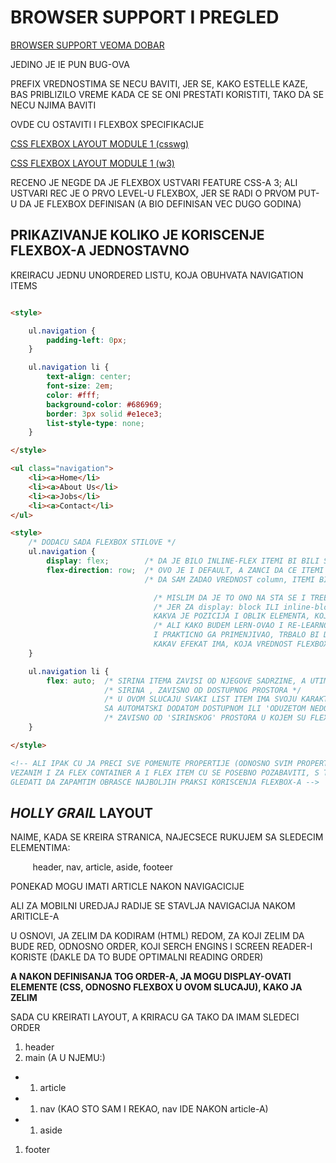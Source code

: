# BROWSER SUPPORT I PREGLED

[BROWSER SUPPORT VEOMA DOBAR](https://caniuse.com/#search=flexbox)

JEDINO JE IE PUN BUG-OVA

PREFIX VREDNOSTIMA SE NECU BAVITI, JER SE, KAKO ESTELLE KAZE, BAS PRIBLIZILO VREME KADA CE SE ONI PRESTATI KORISTITI, TAKO DA SE NECU NJIMA BAVITI

OVDE CU OSTAVITI I FLEXBOX SPECIFIKACIJE

[CSS FLEXBOX LAYOUT MODULE 1 (csswg)](https://drafts.csswg.org/css-flexbox/)

[CSS FLEXBOX LAYOUT MODULE 1 (w3)](https://www.w3.org/TR/css-flexbox-1/)

RECENO JE NEGDE DA JE FLEXBOX USTVARI FEATURE CSS-A 3; ALI USTVARI REC JE O PRVO LEVEL-U FLEXBOX, JER SE RADI O PRVOM PUT-U DA JE FLEXBOX DEFINISAN (A BIO DEFINISAN VEC DUGO GODINA)

## PRIKAZIVANJE KOLIKO JE KORISCENJE FLEXBOX-A JEDNOSTAVNO

KREIRACU JEDNU UNORDERED LISTU, KOJA OBUHVATA NAVIGATION ITEMS

```HTML

<style>

    ul.navigation {
        padding-left: 0px;
    }

    ul.navigation li {
        text-align: center;
        font-size: 2em;
        color: #fff;
        background-color: #686969;
        border: 3px solid #e1ece3;
        list-style-type: none;
    }

</style>

<ul class="navigation">
    <li><a>Home</li>
    <li><a>About Us</li>
    <li><a>Jobs</li>
    <li><a>Contact</li>
</ul>

<style>
    /* DODACU SADA FLEXBOX STILOVE */
    ul.navigation {
        display: flex;        /* DA JE BILO INLINE-FLEX ITEMI BI BILI SOROKI KOLIKO I NJIHOVA SADRZINA */
        flex-direction: row;  /* OVO JE I DEFAULT, A ZANCI DA CE ITEMI BITI JEDAN DO DRUGOG */
                              /* DA SAM ZADAO VREDNOST column, ITEMI BI BILI JEDAN ISPOD DRUGOG */

                                /* MISLIM DA JE TO ONO NA STA SE I TREBA OBRACATI PAZNJA */
                                /* JER ZA display: block ILI inline-block MOGU JASNO SHVATITI 
                                KAKVA JE POZICIJA I OBLIK ELEMENTA, KOJEM SE ZADAJU POMENUTE VREDNOSTI*/
                                /* ALI KAKO BUDEM LERN-OVAO I RE-LEARNOVAO FLEX-BOX,
                                I PRAKTICNO GA PRIMENJIVAO, TRBALO BI DA MI POSTAJE JASNIJE
                                KAKAV EFEKAT IMA, KOJA VREDNOST FLEXBOX-A */
    }

    ul.navigation li {
        flex: auto;  /* SIRINA ITEMA ZAVISI OD NJEGOVE SADRZINE, A UTIMATSKI SE DODAJE ILI ODUZIMA */
                     /* SIRINA , ZAVISNO OD DOSTUPNOG PROSTORA */
                     /* U OVOM SLUCAJU SVAKI LIST ITEM IMA SVOJU KARAKTERISTICNU SIRINU
                     SA AUTOMATSKI DODATOM DOSTUPNOM ILI 'ODUZETOM NEDOSTUPNOM SIRINOM' */
                     /* ZAVISNO OD 'SIRINSKOG' PROSTORA U KOJEM SU FLEX ITEM-I */
    }

</style>

<!-- ALI IPAK CU JA PRECI SVE POMENUTE PROPERTIJE (ODNOSNO SVIM PROPERTIJIM
VEZANIM I ZA FLEX CONTAINER A I FLEX ITEM CU SE POSEBNO POZABAVITI, S TIM STO CU
GLEDATI DA ZAPAMTIM OBRASCE NAJBOLJIH PRAKSI KORISCENJA FLEXBOX-A -->

```

## *HOLLY GRAIL* LAYOUT

NAIME, KADA SE KREIRA STRANICA, NAJECSECE RUKUJEM SA SLEDECIM ELEMENTIMA:

&nbsp;&nbsp;&nbsp;&nbsp;&nbsp;&nbsp;&nbsp;&nbsp; header, nav, article, aside, footeer

PONEKAD MOGU IMATI ARTICLE NAKON NAVIGACICIJE

ALI ZA MOBILNI UREDJAJ RADIJE SE STAVLJA NAVIGACIJA NAKOM ARITICLE-A

U OSNOVI, JA ZELIM DA KODIRAM (HTML) REDOM, ZA KOJI ZELIM DA BUDE RED, ODNOSNO ORDER, KOJI SERCH ENGINS I SCREEN READER-I KORISTE (DAKLE DA TO BUDE OPTIMALNI READING ORDER)

**A NAKON DEFINISANJA TOG ORDER-A, JA MOGU DISPLAY-OVATI ELEMENTE (CSS, ODNOSNO FLEXBOX U OVOM SLUCAJU), KAKO JA ZELIM**

SADA CU KREIRATI LAYOUT, A KRIRACU GA TAKO DA IMAM SLEDECI ORDER

1. header
1. main (A U NJEMU:)
* 1. article
* 1. nav (KAO STO SAM I REKAO, nav IDE NAKON article-A)
* 1. aside
1. footer